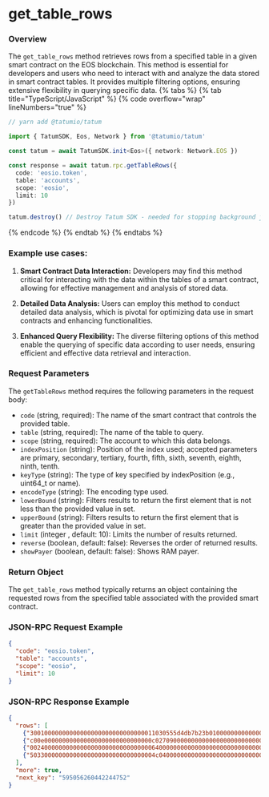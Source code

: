 # get_table_rows

### Overview

The `get_table_rows` method retrieves rows from a specified table in a given smart contract on the EOS blockchain. This method is essential for developers and users who need to interact with and analyze the data stored in smart contract tables. It provides multiple filtering options, ensuring extensive flexibility in querying specific data.
{% tabs %}
{% tab title="TypeScript/JavaScript" %}
{% code overflow="wrap" lineNumbers="true" %}

```typescript
// yarn add @tatumio/tatum

import { TatumSDK, Eos, Network } from '@tatumio/tatum'

const tatum = await TatumSDK.init<Eos>({ network: Network.EOS })

const response = await tatum.rpc.getTableRows({
  code: 'eosio.token',
  table: 'accounts',
  scope: 'eosio',
  limit: 10
})

tatum.destroy() // Destroy Tatum SDK - needed for stopping background jobs
```
{% endcode %}
{% endtab %}
{% endtabs %}

### Example use cases:

1. **Smart Contract Data Interaction:**
   Developers may find this method critical for interacting with the data within the tables of a smart contract, allowing for effective management and analysis of stored data.

2. **Detailed Data Analysis:**
   Users can employ this method to conduct detailed data analysis, which is pivotal for optimizing data use in smart contracts and enhancing functionalities.

3. **Enhanced Query Flexibility:**
   The diverse filtering options of this method enable the querying of specific data according to user needs, ensuring efficient and effective data retrieval and interaction.

### Request Parameters

The `getTableRows` method requires the following parameters in the request body:

- `code` (string, required): The name of the smart contract that controls the provided table.
- `table` (string, required): The name of the table to query.
- `scope` (string, required): The account to which this data belongs.
- `indexPosition` (string): Position of the index used; accepted parameters are primary, secondary, tertiary, fourth, fifth, sixth, seventh, eighth, ninth, tenth.
- `keyType` (string): The type of key specified by indexPosition (e.g., uint64_t or name).
- `encodeType` (string): The encoding type used.
- `lowerBound` (string): Filters results to return the first element that is not less than the provided value in set.
- `upperBound` (string): Filters results to return the first element that is greater than the provided value in set.
- `limit` (integer <int32>, default: 10): Limits the number of results returned.
- `reverse` (boolean, default: false): Reverses the order of returned results.
- `showPayer` (boolean, default: false): Shows RAM payer.

### Return Object

The `get_table_rows` method typically returns an object containing the requested rows from the specified table associated with the provided smart contract.

### JSON-RPC Request Example

```json
{
  "code": "eosio.token",
  "table": "accounts",
  "scope": "eosio",
  "limit": 10
}
```

### JSON-RPC Response Example

```json
{
  "rows": [
    {"30010000000000000000000000000000011030555d4db7b23b01000000000000000000000000003041000000000000000000000000000000000000000000000000000000000000000000"},
    {"c00e000000000000000000000000000000c0270900000000000000000000000000000000000000000000000000000000000000000000000000000000000000000000"},
    {"002400000000000000000000000000000064000000000000000000000000000000000000000000000000000000000000000000000000000000000000000000000000"},
    {"50330000000000000000000000000000004c040000000000000000000000000000000000000000000000000000000000000000000000000000000000000000000000"}
  ],
  "more": true,
  "next_key": "595056260442244752"
}
```